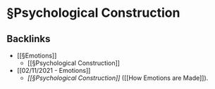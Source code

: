 # §Psychological Construction

## Backlinks
* [[§Emotions]]
	* [[§Psychological Construction]]
* [[02/11/2021 - Emotions]]
	* *[[§Psychological Construction]]* ([[How Emotions are Made]]).

<!-- {BearID:AC7D581F-A6F7-496E-B1F1-262E3E271099-47725-0000044651421D95} -->
